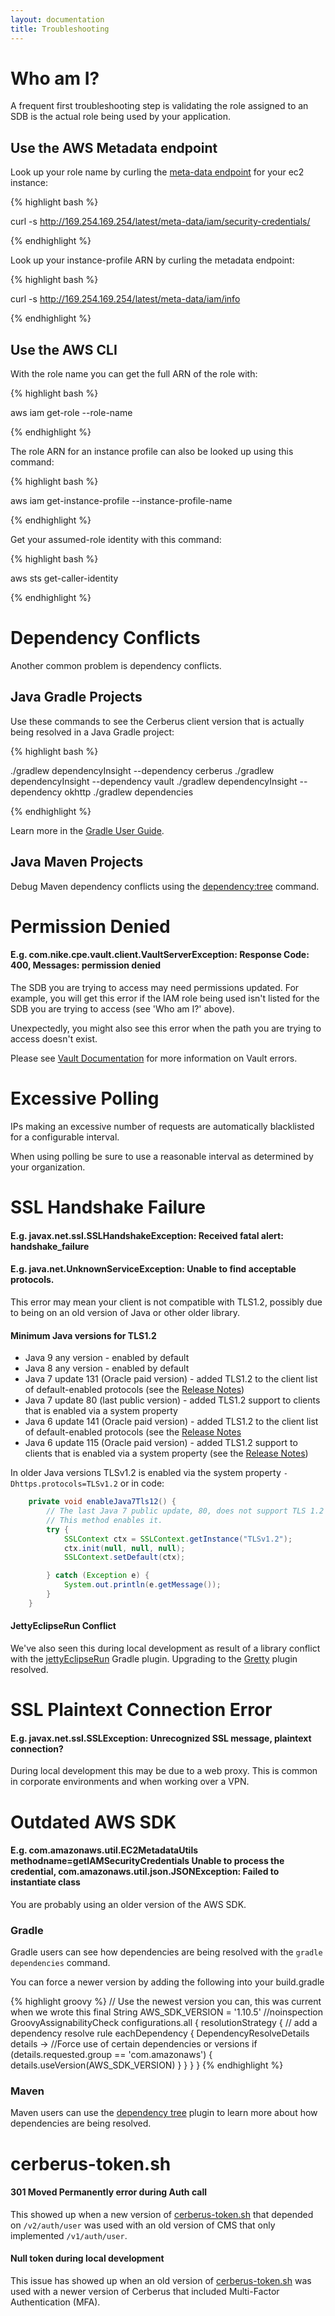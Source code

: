 ```yaml
---
layout: documentation
title: Troubleshooting
---
```


# Who am I?

A frequent first troubleshooting step is validating the role assigned to an SDB is the actual role being used by your application.

## Use the AWS Metadata endpoint

Look up your role name by curling the [meta-data endpoint](http://docs.aws.amazon.com/AWSEC2/latest/UserGuide/ec2-instance-metadata.html#instancedata-data-retrieval) for your ec2 instance:

{% highlight bash %}

curl -s http://169.254.169.254/latest/meta-data/iam/security-credentials/

{% endhighlight %}

Look up your instance-profile ARN by curling the metadata endpoint:

{% highlight bash %}

curl -s http://169.254.169.254/latest/meta-data/iam/info

{% endhighlight %}

## Use the AWS CLI

With the role name you can get the full ARN of the role with:

{% highlight bash %}

aws iam get-role --role-name <role-name>

{% endhighlight %}

The role ARN for an instance profile can also be looked up using this command:

{% highlight bash %}

aws iam get-instance-profile --instance-profile-name <instance-profile-name>

{% endhighlight %}

Get your assumed-role identity with this command:

{% highlight bash %}

aws sts get-caller-identity

{% endhighlight %}


# Dependency Conflicts

Another common problem is dependency conflicts.

## Java Gradle Projects

Use these commands to see the Cerberus client version that is actually being resolved in a Java Gradle project:

{% highlight bash %}

./gradlew dependencyInsight --dependency cerberus
./gradlew dependencyInsight --dependency vault
./gradlew dependencyInsight --dependency okhttp
./gradlew dependencies

{% endhighlight %}

Learn more in the [Gradle User Guide](https://docs.gradle.org/current/userguide/dependency_management.html).

## Java Maven Projects

Debug Maven dependency conflicts using the [dependency:tree](https://maven.apache.org/plugins/maven-dependency-plugin/examples/resolving-conflicts-using-the-dependency-tree.html) command.

# Permission Denied

#### E.g. com.nike.cpe.vault.client.VaultServerException: Response Code: 400, Messages: permission denied

The SDB you are trying to access may need permissions updated.  For example, you will get this error if the IAM
role being used isn't listed for the SDB you are trying to access (see 'Who am I?' above).

Unexpectedly, you might also see this error when the path you are trying to access doesn't exist.

Please see <a target="_blank" onclick="trackOutboundLink('https://www.vaultproject.io/docs/http/')" href="https://www.vaultproject.io/docs/http/">Vault Documentation</a> for more information on Vault errors.


# Excessive Polling

IPs making an excessive number of requests are automatically blacklisted for a configurable interval.

When using polling be sure to use a reasonable interval as determined by your organization.


# SSL Handshake Failure

#### E.g. javax.net.ssl.SSLHandshakeException: Received fatal alert: handshake_failure

#### E.g. java.net.UnknownServiceException: Unable to find acceptable protocols.

This error may mean your client is not compatible with TLS1.2, possibly due to being on an old version of Java
or other older library.

#### Minimum Java versions for TLS1.2

* Java 9 any version - enabled by default
* Java 8 any version - enabled by default
* Java 7 update 131 (Oracle paid version) - added TLS1.2 to the client list of default-enabled protocols (see the [Release Notes](http://www.oracle.com/technetwork/java/javaseproducts/documentation/javase7supportreleasenotes-1601161.html))
* Java 7 update 80 (last public version) - added TLS1.2 support to clients that is enabled via a system property
* Java 6 update 141 (Oracle paid version) - added TLS1.2 to the client list of default-enabled protocols (see the [Release Notes](http://www.oracle.com/technetwork/java/javase/overview-156328.html)
* Java 6 update 115 (Oracle paid version) - added TLS1.2 support to clients that is enabled via a system property (see the [Release Notes](http://www.oracle.com/technetwork/java/javase/overview-156328.html))


In older Java versions TLSv1.2 is enabled via the system property `-Dhttps.protocols=TLSv1.2` or in code:

```java
    private void enableJava7Tls12() {
        // The last Java 7 public update, 80, does not support TLS 1.2 by default.
        // This method enables it.
        try {
            SSLContext ctx = SSLContext.getInstance("TLSv1.2");
            ctx.init(null, null, null);
            SSLContext.setDefault(ctx);

        } catch (Exception e) {
            System.out.println(e.getMessage());
        }
    }
```


#### JettyEclipseRun Conflict

We've also seen this during local development as result of a library conflict with the
<a target="_blank" onclick="trackOutboundLink('https://github.com/Khoulaiz/gradle-jetty-eclipse-plugin')" href="https://github.com/Khoulaiz/gradle-jetty-eclipse-plugin">jettyEclipseRun</a> Gradle plugin.  Upgrading to the
<a target="_blank" onclick="trackOutboundLink('https://github.com/akhikhl/gretty')" href="https://github.com/akhikhl/gretty">Gretty</a> plugin resolved.


# SSL Plaintext Connection Error

#### E.g. javax.net.ssl.SSLException: Unrecognized SSL message, plaintext connection?

During local development this may be due to a web proxy.  This is common in corporate environments and when working over a VPN.


# Outdated AWS SDK

#### E.g. com.amazonaws.util.EC2MetadataUtils methodname=getIAMSecurityCredentials Unable to process the credential, com.amazonaws.util.json.JSONException: Failed to instantiate class

You are probably using an older version of the AWS SDK.

### Gradle

Gradle users can see how dependencies are being resolved with the `gradle dependencies` command.

You can force a newer version by adding the following into your build.gradle

{% highlight groovy %}
// Use the newest version you can, this was current when we wrote this
final String AWS_SDK_VERSION = '1.10.5'
//noinspection GroovyAssignabilityCheck
configurations.all {
    resolutionStrategy {
        // add a dependency resolve rule
        eachDependency { DependencyResolveDetails details ->
            //Force use of certain dependencies or versions
            if (details.requested.group == 'com.amazonaws') {
                details.useVersion(AWS_SDK_VERSION)
            }
        }
    }
}
{% endhighlight %}

### Maven

Maven users can use the <a target="_blank" onclick="trackOutboundLink('http://maven.apache.org/plugins/maven-dependency-plugin/tree-mojo.html')" href="http://maven.apache.org/plugins/maven-dependency-plugin/tree-mojo.html">dependency tree</a>
plugin to learn more about how dependencies are being resolved.


# cerberus-token.sh

#### 301 Moved Permanently error during Auth call

This showed up when a new version of <a target="_blank" onclick="trackOutboundLink('https://raw.githubusercontent.com/Nike-Inc/cerberus/master/docs/user-guide/cerberus-token.sh')" href="https://raw.githubusercontent.com/Nike-Inc/cerberus/master/docs/user-guide/cerberus-token.sh">cerberus-token.sh</a> that depended on `/v2/auth/user` was used with
an old version of CMS that only implemented `/v1/auth/user`.

#### Null token during local development

This issue has showed up when an old version of <a target="_blank" onclick="trackOutboundLink('https://raw.githubusercontent.com/Nike-Inc/cerberus/master/docs/user-guide/cerberus-token.sh')" href="https://raw.githubusercontent.com/Nike-Inc/cerberus/master/docs/user-guide/cerberus-token.sh">cerberus-token.sh</a> was
used with a newer version of Cerberus that included Multi-Factor Authentication (MFA).
